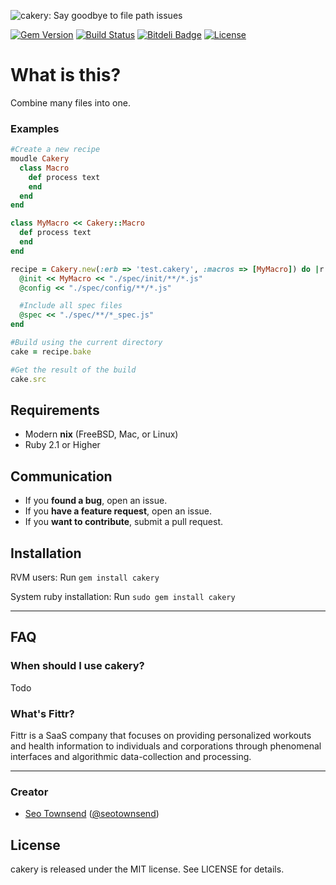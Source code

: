 ![cakery: Say goodbye to file path issues](https://raw.githubusercontent.com/sotownsend/cakery/master/logo.png)

[![Gem Version](https://badge.fury.io/rb/iarrogant.svg)](http://badge.fury.io/rb/cakery)
[![Build Status](https://travis-ci.org/sotownsend/cakery.svg)](https://travis-ci.org/sotownsend/cakery)
[![Bitdeli Badge](https://d2weczhvl823v0.cloudfront.net/sotownsend/cakery/trend.png)](https://bitdeli.com/free "Bitdeli Badge")
[![License](http://img.shields.io/badge/license-MIT-green.svg?style=flat)](https://github.com/sotownsend/cakery/blob/master/LICENSE)

# What is this?

Combine many files into one.

### Examples
```ruby
#Create a new recipe
moudle Cakery
  class Macro
    def process text
    end
  end
end

class MyMacro << Cakery::Macro
  def process text
  end
end

recipe = Cakery.new(:erb => 'test.cakery', :macros => [MyMacro]) do |r|
  @init << MyMacro << "./spec/init/**/*.js"
  @config << "./spec/config/**/*.js"

  #Include all spec files
  @spec << "./spec/**/*_spec.js"
end

#Build using the current directory
cake = recipe.bake

#Get the result of the build
cake.src
```

## Requirements

- Modern **nix** (FreeBSD, Mac, or Linux)
- Ruby 2.1 or Higher

## Communication

- If you **found a bug**, open an issue.
- If you **have a feature request**, open an issue.
- If you **want to contribute**, submit a pull request.

## Installation

RVM users:
Run `gem install cakery`

System ruby installation:
Run `sudo gem install cakery`

---

## FAQ

### When should I use cakery?

Todo

### What's Fittr?

Fittr is a SaaS company that focuses on providing personalized workouts and health information to individuals and corporations through phenomenal interfaces and algorithmic data-collection and processing.

* * *

### Creator

- [Seo Townsend](http://github.com/sotownsend) ([@seotownsend](https://twitter.com/seotownsend))

## License

cakery is released under the MIT license. See LICENSE for details.
